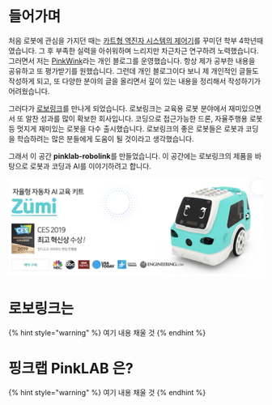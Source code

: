 # 들어가며

처음 로봇에 관심을 가지던 때는 [카트형 역진자 시스템의 제어기](https://pinkwink.kr/36)를 꾸미던 학부 4학년때였습니다. 그 후 부족한 실력을 아쉬워하며 느리지만 차근차근 연구하려 노력했습니다. 그러면서 저는 [PinkWink](https://pinkwink.kr/)라는 개인 블로그를 운영했습니다. 항상 제가 공부한 내용을 공유하고 또 평가받기를 원했습니다. 그런데 개인 블로그이다 보니 제 개인적인 글들도 작성하게 되고, 또 다양한 분야의 글을 올리면서 깊이 있는 내용을 정리해서 작성하기가 어려웠습니다.

그러다가 [로보링크](http://www.robolink.co.kr/web/)를 만나게 되었습니다. 로보링크는 교육용 로봇 분야에서 재미있으면서 또 알찬 성과를 많이 확보한 회사입니다. 코딩으로 접근가능한 드론, 자율주행용 로봇 등 멋지게 재미있는 로봇을 다수 출시했습니다. 로보링크의 좋은 로봇들은 로봇과 코딩을 학습하려는 많은 분들에게 도움이 될 것이라고 생각했습니다.

그래서 이 공간 **pinklab-robolink**를 만들었습니다. 이 공간에는 로보링크의 제품을 바탕으로 로봇과 코딩과 AI를 이야기하려고 합니다.

![테스트 사진 주미](./img/test.jpg)

# 로보링크는
{% hint style="warning" %}
여기 내용 채울 것
{% endhint %}

# 핑크랩 PinkLAB 은?
{% hint style="warning" %}
여기 내용 채울 것
{% endhint %}
